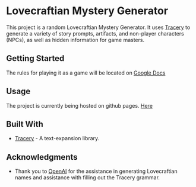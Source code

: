 # Lovecraftian Mystery Generator

This project is a random Lovecraftian Mystery Generator. It uses [Tracery](https://www.tracery.io/) to generate a variety of story prompts, artifacts, and non-player characters (NPCs), as well as hidden information for game masters.

## Getting Started

The rules for playing it as a game will be located on [Google Docs](https://docs.google.com/document/d/1dnODg9qQO1BOPVUgXJ6qKQ7jAm_vDei32QQfmam_cos/edit?usp=sharing)

## Usage

The project is currently being hosted on github pages. [Here](https://nickpastoria.github.io/148TraceryGame/) 

## Built With

- [Tracery](https://www.tracery.io/) - A text-expansion library.

## Acknowledgments

- Thank you to [OpenAI](https://openai.com/) for the assistance in generating Lovecraftian names and assistance with filling out the Tracery grammar.
